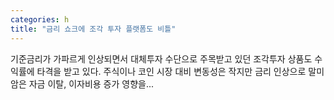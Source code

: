 ```yaml
---
categories: h
title: "금리 쇼크에 조각 투자 플랫폼도 비틀"
---
```

기준금리가 가파르게 인상되면서 대체투자 수단으로 주목받고 있던 조각투자 상품도 수익률에 타격을 받고 있다. 주식이나 코인 시장 대비 변동성은 작지만 금리 인상으로 말미암은 자금 이탈, 이자비용 증가 영향을...